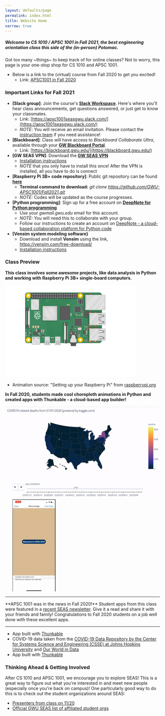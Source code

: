 ```yaml
---
layout: defaults/page
permalink: index.html
title: Website Home
narrow: true
---
```


##### Welcome to CS 1010 / APSC 1001 in Fall 2021, the best engineering orientation class this side of the (in-person) Potomac.

Got too many ~things~ to keep track of for online classes? Not to worry, this page is your one-stop shop for CS 1010 and APSC 1001.
- Below is a link to the (virtual) course from Fall 2020 to get you excited!
    - Link: [APSC1001 in Fall 2020](https://gwu-apsc1001.github.io/apsc1001-fall2020/finalprojects.html) 

### Important Links for Fall 2021
- **[Slack group]**: Join the course's **[Slack Workspace](https://apsc1001seasgwu.slack.com/)**. Here's where you'll hear class announcements, get questions answered, or just get to know your classmates.
    - Link: [https://apsc1001seasgwu.slack.com/](https://apsc1001seasgwu.slack.com/)
    - *NOTE*: You will receive an email invitation. Please contact the [instruction team](contact.html) if you need assistance!
- **[Blackboard]**: Class will have access to *Blackboard Collaborate Ultra*, available through your **[GW Blackboard Portal](https://blackboard.gwu.edu/)**.
    - Link: [https://blackboard.gwu.edu/](https://blackboard.gwu.edu/)
- **[GW SEAS VPN]**: Download the **[GW SEAS VPN](https://www.gwu.edu/~virtual/downloads/anyconnect.cfm)**
    - <a href="{{ site.baseurl }}/files/gwu_vpn.pdf" target="_blank"> Installation instructions </a>
    - *NOTE* that you only have to install this once! After the VPN is installed, all you have to do is connect
- **[Raspberry Pi 3B+ code repository]**: Public git repository can be found **[here](https://github.com/GWU-APSC1001/Fall2021)** 
    - **Terminal command to download:** *git clone https://github.com/GWU-APSC1001/Fall2021.git*
    - *NOTE:* Codes will be updated as the course progresses.
- **[Python programming]**: Sign up for a free account on **[DeepNote for Python programming](https://deepnote.com/)** 
    - Use your *gwmail.gwu.edu* email for this account. 
    - *NOTE:* You will need this to collaborate with your group.
    - Follow our instructions to create an account on <a href="{{ site.baseurl }}/files/DeepNote_Onboarding_Students.pdf" target="_blank">DeepNote - a cloud-based collaboration platform for Python code</a> 
- **[Vensim system modeling software}**
    - Download and install **Vensim** using the link, <a href="https://vensim.com/free-download/" target="_blank">https://vensim.com/free-download/</a>
    - <a href="{{ site.baseurl }}/files/vensim_install.pdf" target="_blank"> Installation instructions </a>


### Class Preview

**This class involves some awesome projects, like data analysis in Python and working with Raspberry Pi 3B+ single-board computers.** 

<img src="images/pi-plug-in.gif" height="300"/>

<div class="card mb-3 bg-light">
    <ul> 
    <li> Animation source: "Setting up your Raspberry Pi" from <a href="https://projects.raspberrypi.org/en/projects/raspberry-pi-setting-up/0">raspberrypi.org</a></li>
    </ul>
</div>

**In Fall 2020, students made cool choropleth animations in Python and created apps with Thunkable - a cloud-based app builder!**

<img src="images/CovidUSAnimation.gif" height="300"/>&nbsp;&nbsp;&nbsp;&nbsp;&nbsp;
<img src="images/ThunkableAnimation.gif" height="300"/>

<hr>
**APSC 1001 was in the news in Fall 2020!** 
Student apps from this class were featured in a <a href="https://www.seas.gwu.edu/seas-students-create-apps-promote-social-awareness-during-covid-19" target="_blank">recent SEAS newsletter</a>. Give it a read and share it with your friends and family! Congratulations to Fall 2020 students on a job well done with these excellent apps.
<hr>

<div class="card mb-3 bg-light">
    <ul> 
    <li> App built with <a href="https://thunkable.com/" target="_blank">Thunkable</a></li>
    <li> COVID-19 data taken from the <a href="https://github.com/CSSEGISandData/COVID-19" target="_blank">COVID-19 Data Repository by the Center for Systems Science and Engineering (CSSE) at Johns Hopkins University</a> and <a href="https://ourworldindata.org/coronavirus" target="_blank">Our World in Data</a></li>
    <li> App built with <a href="https://thunkable.com/" target="_blank">Thunkable</a></li>
    </ul>
</div>




### Thinking Ahead & Getting Involved
After CS 1010 and APSC 1001, we encourage you to explore SEAS! 
This is a great way to figure out what you're interested in and meet new people (especially once you're back on campus)! One particularly good way to do this is to check out the student organizations around SEAS:

- [Presenters from class on 11/20](/files/student_orgs.pdf)
- <a href="https://www.seas.gwu.edu/student-organizations" target="_blank">Official GWU SEAS list of affiliated student orgs</a>



